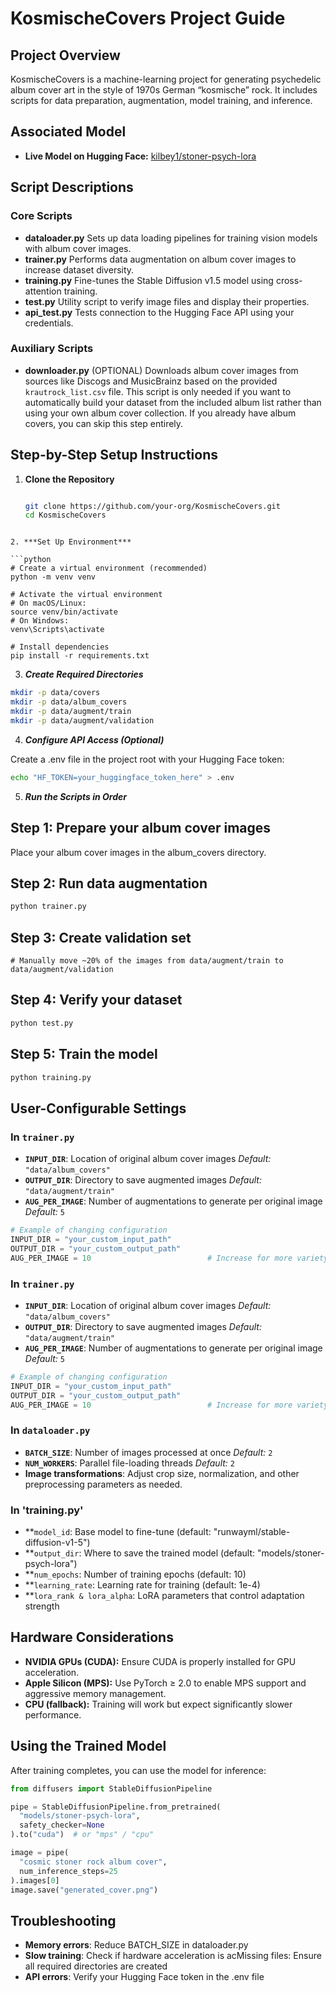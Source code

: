 # KosmischeCovers Project Guide

## Project Overview

KosmischeCovers is a machine-learning project for generating psychedelic album cover art in the style of 1970s German “kosmische” rock. It includes scripts for data preparation, augmentation, model training, and inference.

## Associated Model

- **Live Model on Hugging Face:**
  [kilbey1/stoner-psych-lora](https://huggingface.co/kilbey1/stoner-psych-lora)

## Script Descriptions

### Core Scripts

- **dataloader.py**
  Sets up data loading pipelines for training vision models with album cover images.
- **trainer.py**
  Performs data augmentation on album cover images to increase dataset diversity.
- **training.py**
  Fine-tunes the Stable Diffusion v1.5 model using cross-attention training.
- **test.py**
  Utility script to verify image files and display their properties.
- **api_test.py**
  Tests connection to the Hugging Face API using your credentials.

### Auxiliary Scripts

- **downloader.py** (OPTIONAL)
  Downloads album cover images from sources like Discogs and MusicBrainz based on the provided `krautrock_list.csv` file. This script is only needed if you want to automatically build your dataset from the included album list rather than using your own album cover collection. If you already have album covers, you can skip this step entirely.

## Step-by-Step Setup Instructions

1. **Clone the Repository**

   ```bash

   git clone https://github.com/your-org/KosmischeCovers.git
   cd KosmischeCovers
```

2. ***Set Up Environment***

```python
# Create a virtual environment (recommended)
python -m venv venv

# Activate the virtual environment
# On macOS/Linux:
source venv/bin/activate
# On Windows:
venv\Scripts\activate

# Install dependencies
pip install -r requirements.txt
```

3. ***Create Required Directories***

```bash
mkdir -p data/covers
mkdir -p data/album_covers
mkdir -p data/augment/train
mkdir -p data/augment/validation
```

4. ***Configure API Access (Optional)***

Create a .env file in the project root with your Hugging Face token:

```bash
echo "HF_TOKEN=your_huggingface_token_here" > .env
```

5. ***Run the Scripts in Order***

## Step 1: Prepare your album cover images

Place your album cover images in the album_covers directory.

## Step 2: Run data augmentation

```python
python trainer.py
```

## Step 3: Create validation set

```text
# Manually move ~20% of the images from data/augment/train to data/augment/validation
```

## Step 4: Verify your dataset

```bash
python test.py
```

## Step 5: Train the model

```bash
python training.py
```

## User-Configurable Settings

### In `trainer.py`

- **`INPUT_DIR`**: Location of original album cover images
  *Default:* `"data/album_covers"`
- **`OUTPUT_DIR`**: Directory to save augmented images
  *Default:* `"data/augment/train"`
- **`AUG_PER_IMAGE`**: Number of augmentations to generate per original image
  *Default:* `5`

```python
# Example of changing configuration
INPUT_DIR = "your_custom_input_path"
OUTPUT_DIR = "your_custom_output_path"
AUG_PER_IMAGE = 10                          # Increase for more variety
```

### In `trainer.py`

- **`INPUT_DIR`**: Location of original album cover images
  *Default:* `"data/album_covers"`
- **`OUTPUT_DIR`**: Directory to save augmented images
  *Default:* `"data/augment/train"`
- **`AUG_PER_IMAGE`**: Number of augmentations to generate per original image
  *Default:* `5`

```python
# Example of changing configuration
INPUT_DIR = "your_custom_input_path"
OUTPUT_DIR = "your_custom_output_path"
AUG_PER_IMAGE = 10                          # Increase for more variety
```

### In `dataloader.py`

- **`BATCH_SIZE`**: Number of images processed at once
  *Default:* `2`
- **`NUM_WORKERS`**: Parallel file-loading threads
  *Default:* `2`
- **Image transformations**: Adjust crop size, normalization, and other preprocessing parameters as needed.

### In 'training.py'

- **`model_id`: Base model to fine-tune (default: "runwayml/stable-diffusion-v1-5")
- **`output_dir`: Where to save the trained model (default: "models/stoner-psych-lora")
- **`num_epochs`: Number of training epochs (default: 10)
- **`learning_rate`: Learning rate for training (default: 1e-4)
- **`lora_rank & lora_alpha`: LoRA parameters that control adaptation strength

## Hardware Considerations

- **NVIDIA GPUs (CUDA):** Ensure CUDA is properly installed for GPU acceleration.
- **Apple Silicon (MPS):** Use PyTorch ≥ 2.0 to enable MPS support and aggressive memory management.
- **CPU (fallback):** Training will work but expect significantly slower performance.

## Using the Trained Model

After training completes, you can use the model for inference:

```python
from diffusers import StableDiffusionPipeline

pipe = StableDiffusionPipeline.from_pretrained(
  "models/stoner-psych-lora",
  safety_checker=None
).to("cuda")  # or "mps" / "cpu"

image = pipe(
  "cosmic stoner rock album cover",
  num_inference_steps=25
).images[0]
image.save("generated_cover.png")
```

## Troubleshooting

- **Memory errors**: Reduce BATCH_SIZE in dataloader.py
- **Slow training**: Check if hardware acceleration is acMissing files: Ensure all required directories are created
- **API errors**: Verify your Hugging Face token in the .env file
